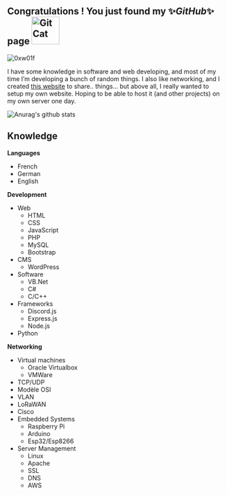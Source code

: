 <h2>Congratulations !  You just found my ✨<i>GitHub</i>✨ page <img src="https://github.githubassets.com/images/mona-whisper.gif" alt="GitCat" title="GitCat" width="64"/></h2>
<p align="left"> <img src="https://komarev.com/ghpvc/?username=0xw01f&label=%F0%9F%8C%9F%20%20Visitors&color=0e75b6&style=flat" alt="0xw01f" /> </p>

I have some knowledge in software and web developing, and most of my time I’m developing a bunch of random things.
I also like networking, and I created [this website](https://www.w01f.xyz) to share.. things… but above all, I really wanted to setup my own website. Hoping to be able to host it (and other projects) on my own server one day.

  

![Anurag's github stats](https://github-readme-stats.vercel.app/api/top-langs?username=0xw01f&theme=radical&show_icons=true)


Knowledge
---

 **Languages**
- French
- German
- English

 **Development**
- Web
  - HTML
  - CSS
  - JavaScript
  - PHP
  - MySQL
  - Bootstrap
- CMS
  - WordPress
- Software
  - VB.Net
  - C#
  - C/C++
- Frameworks
  - Discord.js
  - Express.js
  - Node.js
- Python

**Networking**
- Virtual machines
  - Oracle Virtualbox
  - VMWare
- TCP/UDP
- Modèle OSI
- VLAN
- LoRaWAN
- Cisco
- Embedded Systems
  - Raspberry Pi
  - Arduino
  - Esp32/Esp8266
- Server Management
  - Linux
  - Apache
  - SSL
  - DNS
  - AWS
